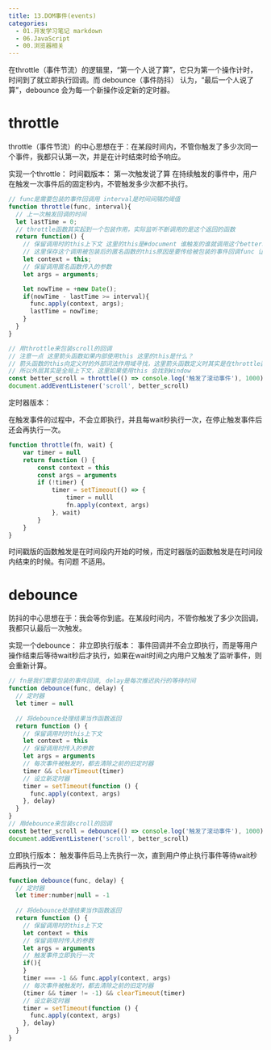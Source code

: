 ```yaml
---
title: 13.DOM事件(events)
categories:
  - 01.开发学习笔记 markdown
  - 06.JavaScript
  - 00.浏览器相关
---
```


在throttle（事件节流）的逻辑里，“第一个人说了算”，它只为第一个操作计时，时间到了就立即执行回调。而 debounce（事件防抖） 认为，“最后一个人说了算”，debounce 会为每一个新操作设定新的定时器。

# throttle
throttle（事件节流）的中心思想在于：在某段时间内，不管你触发了多少次同一个事件，我都只认第一次，并是在计时结束时给予响应。

实现一个throttle：
时间戳版本：
第一次触发说了算 在持续触发的事件中，用户在触发一次事件后的固定秒内，不管触发多少次都不执行。

```js
// func是需要包装的事件回调用 interval是时间间隔的阈值
function throttle(func, interval){
  // 上一次触发回调的时间
  let lastTime = 0;
  // throttle函数其实起到一个包装作用，实际监听不断调用的是这个返回的函数
  return function() {
    // 保留调用时的this上下文 这里的this是#document 谁触发的谁就调用这个betterscroll 很正常
    // 这里保存这个调用被包装后的匿名函数的this原因是要传给被包装的事件回调func 让最高层的调用方的this传递给实际需要不断触发的func
    let context = this;
    // 保留调用匿名函数传入的参数
    let args = arguments;

    let nowTime = +new Date();
    if(nowTime - lastTime >= interval){
      func.apply(context, args);
      lastTime = nowTime;
    }
  }
}

// 用throttle来包装scroll的回调
// 注意一点 这里箭头函数如果内部使用this 这里的this是什么？
// 箭头函数的this向定义时的外部词法作用域寻找，这里箭头函数定义时其实是在throttle函数调用时，作为参数传入throttle。 
// 所以外层其实是全局上下文，这里如果使用this 会找到Window
const better_scroll = throttle(() => console.log('触发了滚动事件'), 1000)
document.addEventListener('scroll', better_scroll)
```

定时器版本：

在触发事件的过程中，不会立即执行，并且每wait秒执行一次，在停止触发事件后还会再执行一次。

```js
function throttle(fn, wait) {
    var timer = null
    return function () {
        const context = this
        const args = arguments
        if (!timer) {
            timer = setTimeout(() => {
                timer = nulll
                fn.apply(context, args)
            }, wait)
        }
    }
}
```

时间戳版的函数触发是在时间段内开始的时候，而定时器版的函数触发是在时间段内结束的时候。有问题 不适用。

# debounce
防抖的中心思想在于：我会等你到底。在某段时间内，不管你触发了多少次回调，我都只认最后一次触发。

实现一个debounce：
非立即执行版本：
事件回调并不会立即执行，而是等用户操作结束后等待wait秒后才执行，如果在wait时间之内用户又触发了监听事件，则会重新计算。
```js
// fn是我们需要包装的事件回调, delay是每次推迟执行的等待时间
function debounce(func, delay) {
  // 定时器
  let timer = null
  
  // 将debounce处理结果当作函数返回
  return function () {
    // 保留调用时的this上下文
    let context = this
    // 保留调用时传入的参数
    let args = arguments
    // 每次事件被触发时，都去清除之前的旧定时器
    timer && clearTimeout(timer)    
    // 设立新定时器
    timer = setTimeout(function () {
      func.apply(context, args)
    }, delay)
  }
}
// 用debounce来包装scroll的回调
const better_scroll = debounce(() => console.log('触发了滚动事件'), 1000)
document.addEventListener('scroll', better_scroll)
```

立即执行版本：
触发事件后马上先执行一次，直到用户停止执行事件等待wait秒后再执行一次

```js
function debounce(func, delay) {
  // 定时器
  let timer:number|null = -1
  
  // 将debounce处理结果当作函数返回
  return function () {
    // 保留调用时的this上下文
    let context = this
    // 保留调用时传入的参数
    let args = arguments
    // 触发事件立即执行一次
    if(){
    }
    timer === -1 && func.apply(context, args)
    // 每次事件被触发时，都去清除之前的旧定时器
    (timer && timer != -1) && clearTimeout(timer)
    // 设立新定时器
    timer = setTimeout(function () {
      func.apply(context, args)
    }, delay)
  }
}
```